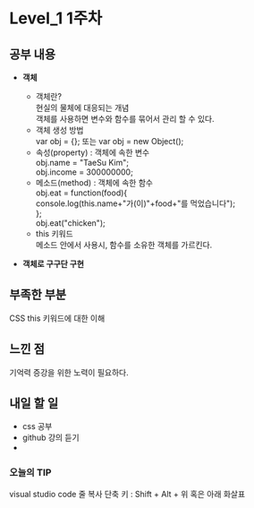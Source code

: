 # Level_1 1주차

## 공부 내용
- **객체**  
    - 객체란?  
    현실의 물체에 대응되는 개념  
    객체를 사용하면 변수와 함수를 묶어서 관리 할 수 있다.  
    - 객체 생성 방법  
    var obj = {}; 또는 var obj = new Object();  
    - 속성(property) : 객체에 속한 변수  
    obj.name = "TaeSu Kim";  
    obj.income = 300000000;  
    - 메소드(method) : 객체에 속한 함수  
    obj.eat = function(food){  
        console.log(this.name+"가(이)"+food+"를 먹었습니다");  
    };  
    obj.eat("chicken");  
    - this 키워드  
    메소드 안에서 사용시, 함수를 소유한 객체를 가르킨다.

- **객체로 구구단 구현**  
   <script>
        var n = 3;
        var gugudan = new Object();     //=== var gugudan = {};
        gugudan.result = [];
        gugudan.calculate = function (n) {
            for (var i = 0; i < 9; i++) {
                this.result[i] = n * (i + 1);
            }
        }

        gugudan.printResult = function () {
            for (var i = 2; i <= 9; i++) {
                document.write("<h2>" + i + "단" + "</h2><br>");
                gugudan.calculate(i);
                for (var j = 0; j < 9; j++) {
                    document.write(i + "x" + (j + 1) + "=" + this.result[j] + "<br>");
                }
                document.write("<br>");
            }
        }

        function main() {
            gugudan.printResult();
        }
        main();
    </script>

## 부족한 부분
CSS
this 키워드에 대한 이해

## 느낀 점
기억력 증강을 위한 노력이 필요하다.

## 내일 할 일
- css 공부
- github 강의 듣기
- 

### **오늘의 TIP**  
visual studio code 줄 복사 단축 키 : Shift + Alt + 위 혹은 아래 화살표  